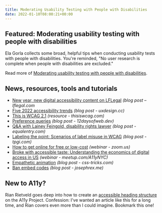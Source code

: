 ```yaml
---
title: Moderating Usability Testing with People with Disabilities
date: 2022-01-10T08:00:21+00:00
---
```


## Featured: Moderating usability testing with people with disabilities

Ela Gorla collects some broad, helpful tips when conducting usability tests with people with disabilities. You're reminded, "No user research is complete when people with disabilities are excluded."

Read more of [Moderating usability testing with people with disabilities](https://tetralogical.com/blog/2022/01/04/moderating-usability-testing-sessions-with-people-with-disabilities/).

## News, resources, tools and tutorials

- [New year, new digital accessibility content on LFLegal](https://www.lflegal.com/2022/01/new-year-updates/) *(blog post – lflegal.com*
- [Five 2022 accessibility trends](https://uxdesign.cc/five-2022-accessibility-trends-9b0fe09adef2) _(blog post - uxdesign.cc)_
- [This is WCAG 2.1](https://thisiswcag.com/) *(resource - thisiswcag.com)*
- [Preference queries](https://12daysofweb.dev/2021/preference-queries/) *(blog post - 12daysofweb.dev)*
- [Q&A with Lainey Feingold, disability rights lawyer](https://equalentry.com/accessibility-activist-lainey-feingold/) *(blog post - equalentry.com)*
- [Labeling the point: Scenarios of label misuse in WCAG](https://www.tpgi.com/labeling-the-point-scenarios-of-label-misuse-in-wcag/) *(blog post - tpgi.com)*
- [How to get online for free or low-cost](https://us02web.zoom.us/webinar/register/7716414824112/WN_4oQv5ifiRRCUymtkMNREoQ) *(webinar - zoom.us)*
- [Broke with accessible taste: Understanding the economics of digital access in US](https://www.meetup.com/A11yNYC/events/282246008/) *(webinar - meetup.com/A11yNYC)*
- [Empathetic animation](https://css-tricks.com/empathetic-animation/) *(blog post - css-tricks.com)*
- [Ban embed codes](https://www.josephrex.me/ban-embed-codes/) *(blog post - josephrex.me)*

## New to A11y?

Rian Rietveld goes deep into how to create an [accessible heading structure](https://www.a11yproject.com/posts/how-to-accessible-heading-structure/) on the A11y Project. Confession: I've wanted an article like this for a long time, and Rian covers even more than I could imagine. Bookmark this one!
